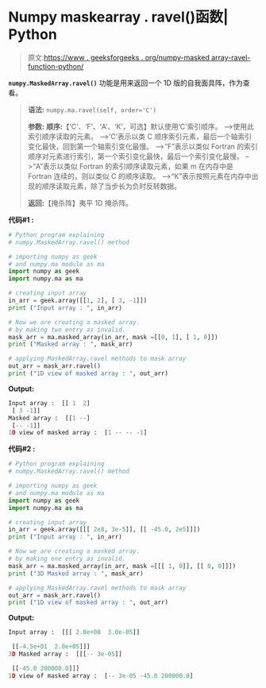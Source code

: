 # Numpy maskearray . ravel()函数| Python

> 原文:[https://www . geeksforgeeks . org/numpy-masked array-ravel-function-python/](https://www.geeksforgeeks.org/numpy-maskedarray-ravel-function-python/)

**`numpy.MaskedArray.ravel()`** 功能是用来返回一个 1D 版的自我面具阵，作为查看。

> **语法:** `numpy.ma.ravel(self, order='C')`
> 
> **参数:**
> **顺序:**【‘C’、‘F’、‘A’、‘K’，可选】默认使用‘C’索引顺序。
> –>使用此索引顺序读取的元素。
> –>‘C’表示以类 C 顺序索引元素，最后一个轴索引变化最快，回到第一个轴索引变化最慢。
> –>“F”表示以类似 Fortran 的索引顺序对元素进行索引，第一个索引变化最快，最后一个索引变化最慢。
> –>“A”表示以类似 Fortran 的索引顺序读取元素，如果 m 在内存中是 Fortran 连续的，则以类似 C 的顺序读取。
> –>“K”表示按照元素在内存中出现的顺序读取元素，除了当步长为负时反转数据。
> 
> **返回:**【掩杀阵】夷平 1D 掩杀阵。

**代码#1 :**

```py
# Python program explaining
# numpy.MaskedArray.ravel() method 

# importing numpy as geek  
# and numpy.ma module as ma 
import numpy as geek 
import numpy.ma as ma 

# creating input array  
in_arr = geek.array([[1, 2], [ 3, -1]]) 
print ("Input array : ", in_arr) 

# Now we are creating a masked array. 
# by making two entry as invalid.  
mask_arr = ma.masked_array(in_arr, mask =[[0, 1], [ 1, 0]]) 
print ("Masked array : ", mask_arr) 

# applying MaskedArray.ravel methods to mask array 
out_arr = mask_arr.ravel() 
print ("1D view of masked array : ", out_arr) 
```

**Output:**

```py
Input array :  [[ 1  2]
 [ 3 -1]]
Masked array :  [[1 --]
 [-- -1]]
1D view of masked array :  [1 -- -- -1]

```

**代码#2 :**

```py
# Python program explaining
# numpy.MaskedArray.ravel() method 

# importing numpy as geek  
# and numpy.ma module as ma 
import numpy as geek 
import numpy.ma as ma 

# creating input array 
in_arr = geek.array([[[ 2e8, 3e-5]], [[ -45.0, 2e5]]])
print ("Input array : ", in_arr)

# Now we are creating a masked array. 
# by making one entry as invalid.  
mask_arr = ma.masked_array(in_arr, mask =[[[ 1, 0]], [[ 0, 0]]]) 
print ("3D Masked array : ", mask_arr) 

# applying MaskedArray.ravel methods to mask array 
out_arr = mask_arr.ravel() 
print ("1D view of masked array : ", out_arr) 
```

**Output:**

```py
Input array :  [[[ 2.0e+08  3.0e-05]]

 [[-4.5e+01  2.0e+05]]]
3D Masked array :  [[[-- 3e-05]]

 [[-45.0 200000.0]]]
1D view of masked array :  [-- 3e-05 -45.0 200000.0]

```